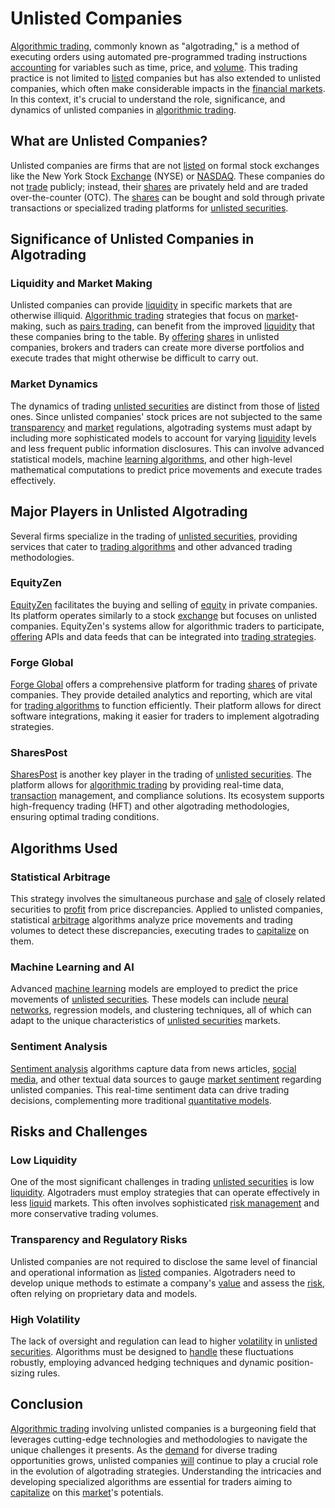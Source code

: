 # Unlisted Companies

[Algorithmic trading](../a/algorithmic_trading.md), commonly known as "algotrading," is a method of executing orders using automated pre-programmed trading instructions [accounting](../a/accounting.md) for variables such as time, price, and [volume](../v/volume.md). This trading practice is not limited to [listed](../l/listed.md) companies but has also extended to unlisted companies, which often make considerable impacts in the [financial markets](../f/financial_market.md). In this context, it's crucial to understand the role, significance, and dynamics of unlisted companies in [algorithmic trading](../a/algorithmic_trading.md).

## What are Unlisted Companies?

Unlisted companies are firms that are not [listed](../l/listed.md) on formal stock exchanges like the New York Stock [Exchange](../e/exchange.md) (NYSE) or [NASDAQ](../n/nasdaq.md). These companies do not [trade](../t/trade.md) publicly; instead, their [shares](../s/shares.md) are privately held and are traded over-the-counter (OTC). The [shares](../s/shares.md) can be bought and sold through private transactions or specialized trading platforms for [unlisted securities](../u/unlisted_securities.md).

## Significance of Unlisted Companies in Algotrading

### Liquidity and Market Making

Unlisted companies can provide [liquidity](../l/liquidity.md) in specific markets that are otherwise illiquid. [Algorithmic trading](../a/algorithmic_trading.md) strategies that focus on [market](../m/market.md)-making, such as [pairs trading](../p/pairs_trading.md), can benefit from the improved [liquidity](../l/liquidity.md) that these companies bring to the table. By [offering](../o/offering.md) [shares](../s/shares.md) in unlisted companies, brokers and traders can create more diverse portfolios and execute trades that might otherwise be difficult to carry out.

### Market Dynamics

The dynamics of trading [unlisted securities](../u/unlisted_securities.md) are distinct from those of [listed](../l/listed.md) ones. Since unlisted companies' stock prices are not subjected to the same [transparency](../t/transparency.md) and [market](../m/market.md) regulations, algotrading systems must adapt by including more sophisticated models to account for varying [liquidity](../l/liquidity.md) levels and less frequent public information disclosures. This can involve advanced statistical models, machine [learning algorithms](../l/learning_algorithms_in_trading.md), and other high-level mathematical computations to predict price movements and execute trades effectively.

## Major Players in Unlisted Algotrading

Several firms specialize in the trading of [unlisted securities](../u/unlisted_securities.md), providing services that cater to [trading algorithms](../t/trading_algorithms.md) and other advanced trading methodologies.

### EquityZen

[EquityZen](https://www.equityzen.com/) facilitates the buying and selling of [equity](../e/equity.md) in private companies. Its platform operates similarly to a stock [exchange](../e/exchange.md) but focuses on unlisted companies. EquityZen's systems allow for algorithmic traders to participate, [offering](../o/offering.md) APIs and data feeds that can be integrated into [trading strategies](../t/trading_strategies.md).

### Forge Global

[Forge Global](https://forgeglobal.com/) offers a comprehensive platform for trading [shares](../s/shares.md) of private companies. They provide detailed analytics and reporting, which are vital for [trading algorithms](../t/trading_algorithms.md) to function efficiently. Their platform allows for direct software integrations, making it easier for traders to implement algotrading strategies.

### SharesPost

[SharesPost](https://sharespost.com/) is another key player in the trading of [unlisted securities](../u/unlisted_securities.md). The platform allows for [algorithmic trading](../a/algorithmic_trading.md) by providing real-time data, [transaction](../t/transaction.md) management, and compliance solutions. Its ecosystem supports high-frequency trading (HFT) and other algotrading methodologies, ensuring optimal trading conditions.

## Algorithms Used

### Statistical Arbitrage

This strategy involves the simultaneous purchase and [sale](../s/sale.md) of closely related securities to [profit](../p/profit.md) from price discrepancies. Applied to unlisted companies, statistical [arbitrage](../a/arbitrage.md) algorithms analyze price movements and trading volumes to detect these discrepancies, executing trades to [capitalize](../c/capitalize.md) on them.

### Machine Learning and AI

Advanced [machine learning](../m/machine_learning.md) models are employed to predict the price movements of [unlisted securities](../u/unlisted_securities.md). These models can include [neural networks](../n/neural_networks_in_trading.md), regression models, and clustering techniques, all of which can adapt to the unique characteristics of [unlisted securities](../u/unlisted_securities.md) markets.

### Sentiment Analysis

[Sentiment analysis](../s/sentiment_analysis.md) algorithms capture data from news articles, [social media](../s/social_media.md), and other textual data sources to gauge [market sentiment](../m/market_sentiment.md) regarding unlisted companies. This real-time sentiment data can drive trading decisions, complementing more traditional [quantitative models](../q/quantitative_models.md).

## Risks and Challenges

### Low Liquidity

One of the most significant challenges in trading [unlisted securities](../u/unlisted_securities.md) is low [liquidity](../l/liquidity.md). Algotraders must employ strategies that can operate effectively in less [liquid](../l/liquid.md) markets. This often involves sophisticated [risk management](../r/risk_management.md) and more conservative trading volumes.

### Transparency and Regulatory Risks

Unlisted companies are not required to disclose the same level of financial and operational information as [listed](../l/listed.md) companies. Algotraders need to develop unique methods to estimate a company's [value](../v/value.md) and assess the [risk](../r/risk.md), often relying on proprietary data and models.

### High Volatility

The lack of oversight and regulation can lead to higher [volatility](../v/volatility.md) in [unlisted securities](../u/unlisted_securities.md). Algorithms must be designed to [handle](../h/handle.md) these fluctuations robustly, employing advanced hedging techniques and dynamic position-sizing rules.

## Conclusion

[Algorithmic trading](../a/algorithmic_trading.md) involving unlisted companies is a burgeoning field that leverages cutting-edge technologies and methodologies to navigate the unique challenges it presents. As the [demand](../d/demand.md) for diverse trading opportunities grows, unlisted companies [will](../w/will.md) continue to play a crucial role in the evolution of algotrading strategies. Understanding the intricacies and developing specialized algorithms are essential for traders aiming to [capitalize](../c/capitalize.md) on this [market](../m/market.md)'s potentials.
